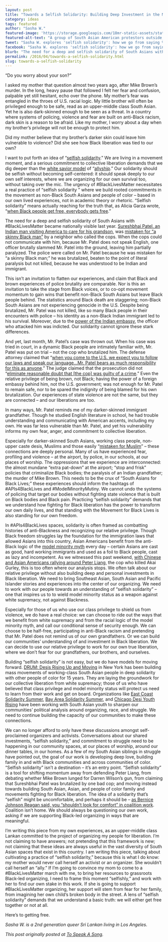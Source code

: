 ```yaml
---
layout: post
title: "Towards a Selfish Solidarity: Building Deep Investment in the Movement for Black Lives"
category: ideas
tags: featured
author: "Sasha W."
featured-image: 'https://storage.googleapis.com/18mr-static-assets/static/images/featured/2016-04-28-towards-a-selfish-solidarity.jpg'
featured-alt-text: "A group of South Asian American protestors outside, smiling, holding signs with messages like 'Tone down police aggression' and It could be my grandpa! (sad smiley face)'"
tweet: "Sasha W. explores 'selfish solidarity': how we go from saying %23BlackLivesMatter to living it."
facebook: "Sasha W. explores 'selfish solidarity': how we go from saying #BlackLivesMatter to living it."
blurb: "The need for a deep and selfish solidarity of South Asians with #BlackLivesMatter became nationally visible last year. Sureshbhai Patel, an Indian man visiting America to care for his grandson, was mistaken for “a skinny Black man” by a neighbor who called the cops. When the cops could not communicate with him, because Mr. Patel does not speak English, one officer brutally slammed Mr. Patel into the ground, leaving him partially paralyzed. The police were called on Mr. Patel because he was mistaken for “a skinny Black man;” he was brutalized, beaten to the point of literal paralysis but not killed, because he was understood to be Indian and immigrant."
permalink: /2016/04/towards-a-selfish-solidarity.html
slug: towards-a-selfish-solidarity
---
```


“Do you worry about your son?”

I asked my mother that question almost two years ago, after Mike Brown’s murder. In the long, heavy pause that followed I felt her fear and confusion, palpable yet still hesitant, echo over the phone. My mother’s fear was entangled in the throes of U.S. racial logic. My little brother will often be privileged enough to be safe, read as an upper-middle class South Asian. Yet he is also dark-skinned enough to be seen as a threat. In a country where systems of policing, violence and fear are built on anti-Black racism, dark skin is a reason to be afraid. Like my mother, I worry about a day when my brother’s privilege will not be enough to protect him.

Did my mother believe that my brother’s darker skin could leave him vulnerable to violence? Did she see how Black liberation was tied to our own?

I want to put forth an idea of “[selfish solidarity](https://tospeakasong.com/2015/04/28/on-selfish-solidarity/).” We are living in a movement moment, and a serious commitment to collective liberation demands that we dig deeper than the [white savior model](http://www.theatlantic.com/international/archive/2012/03/the-white-savior-industrial-complex/254843/) of “[allyship](http://www.indigenousaction.org/accomplices-not-allies-abolishing-the-ally-industrial-complex/).” Our solidarity should be selfish without becoming self-centered: it should speak deeply to our own self interests, where we are organizing for our own survival too, without taking over the mic. The urgency of #BlackLivesMatter necessitates a real practice of “selfish solidarity ” where we build rooted commitments in the movement as non-Black South Asians and people of color – based in our own lived experiences, not in academic theory or rhetoric. “Selfish solidarity” means actually reaching for the truth that, as Alicia Garza wrote, “[when Black people get free, everybody gets free](http://www.thefeministwire.com/2014/10/blacklivesmatter-2/).”

The need for a deep and selfish solidarity of South Asians with #BlackLivesMatter became nationally visible last year. [Sureshbhai Patel, an Indian man visiting America to care for his grandson](https://tospeakasong.com/2015/02/18/organizing-south-asians-sureshbhai-patel/), was [mistaken for “a skinny Black man”](https://medium.com/@anirvan/3-secrets-of-the-sureshbhai-patel-case-every-desi-needs-to-know-a21b25cd4362#.mflsb62ug) by a neighbor who called the cops. When the cops could not communicate with him, because Mr. Patel does not speak English, one officer brutally slammed Mr. Patel into the ground, leaving him partially paralyzed. The police were called on Mr. Patel because he was mistaken for “a skinny Black man;” he was brutalized, beaten to the point of literal paralysis but not killed, because he was understood to be Indian and immigrant.

This isn’t an invitation to flatten our experiences, and claim that Black and brown experiences of police brutality are comparable. Nor is this an invitation to take the stage from Black voices, or to co-opt movement momentum to gain wins that benefit non-Black South Asians but leave Black people behind. The statistics around Black death are staggering; non-Black South Asians are not experiencing genocide in the U.S. Despite being brutalized, Mr. Patel was not killed, like so many Black people in their encounters with police – his identity as a non-Black Indian immigrant led to his survival. Moreover, due to the [power of the Indian embassy](http://www.cbsnews.com/news/india-disturbed-by-alabama-police-roughing-up-grandfather-sureshbhai-patel/), the officer who attacked him was indicted. Our solidarity cannot ignore these stark differences.

And yet, last month, Mr. Patel’s case was thrown out. When his case was tried in court, in a dynamic Black people are intimately familiar with, Mr. Patel was put on trial – not the cop who brutalized him. The defense attorney claimed that “[when you come to the U.S. we expect you to follow our laws and speak our language…Mr. Patel bears as much responsibility for this as anyone](http://www.al.com/news/index.ssf/2015/10/defense_blames_indian_grandfat.html).” The judge claimed that the prosecution did not “[eliminate reasonable doubt that [the cop] was guilty of a crime](http://america.aljazeera.com/articles/2016/1/14/alabama-officers-excessive-force-case-tossed.html).” Even the relative privilege of being brown, not Black; having the power of a foreign embassy behind him, not the U.S. government; was not enough for Mr. Patel to remain safe, nor to be spared the indignity of being blamed for his own brutalization. Our experiences of state violence are not the same, but they are connected – and our liberations are too.

In many ways, Mr. Patel reminds me of my darker-skinned immigrant grandfather. Though he studied English literature in school, he had trouble understanding and communicating with American accents, including my own. He was far less vulnerable than Mr. Patel, and yet his vulnerability informs my own fear, anger, and commitment to collective liberation.

Especially for darker-skinned South Asians, working class people, non-upper caste desis, Muslims and those easily “[mistaken for Muslim](https://vimeo.com/11380785)” – these connections are deeply personal. Many of us have experienced fear, profiling and violence – at the airport, by police, in our schools, at our places of worship. The oppressions that we experience are interconnected: the almost mundane “extra pat-down” at the airport; “stop and frisk” policies that criminalize Black bodies; the paralysis of an Indian grandfather; the murder of Mike Brown. This needs to be the crux of “South Asians for Black Lives;” these experiences should inform the hashtags of #APIs4BlackLives and #ModelMinorityMutiny. We cannot undo the systems of policing that target our bodies without fighting state violence that is built on Black bodies and Black pain. Practicing “selfish solidarity” demands that we understand how fighting for Black liberation has the power to transform our own daily lives, and that standing with the Movement for Black Lives is also standing for our own freedom.

In #APIs4BlackLives spaces, solidarity is often framed as combatting histories of anti-Blackness and recognizing our relative privilege. Though Black freedom struggles lay the foundation for the immigration laws that allowed Asians into this country, Asian Americans benefit from the anti-Black logic of the [model minority myth](http://www.racefiles.com/2014/10/13/model-minority-mutiny/) every day – certain Asians are cast as good, hard working immigrants and used as a foil to Black people, cast as lazy and incompetent. As we witnessed this past weekend, [with Chinese and Asian Americans rallying around Peter Liang](http://www.huffingtonpost.com/steph-yin/peter-liang-protests_b_9289990.html), the cop who killed Akai Gurley, this is too often where our analysis stops. We often talk about our relative privilege without also building deep and personal investments in Black liberation. We need to bring Southeast Asian, South Asian and Pacific Islander stories and experiences into the center of our organizing. We need to work with our people towards an understanding of “selfish solidarity” – one that inspires us to to wield model minority status as a weapon against white supremacy, not against Blackness.

Especially for those of us who use our class privilege to shield us from violence, we do have a real choice: we can choose to ride out the ways that we benefit from white supremacy and from the racial logic of the model minority myth, and call our conditional sense of security enough. We can choose to be half-free, participating in anti-Black racism and pretending that Mr. Patel does not remind us of our own grandfathers. Or we can build our communities’ understanding of and investment in Black liberation. We can decide to use our relative privilege to work for our own true liberation, where we don’t fear for our grandfathers, our brothers, and ourselves.

Building “selfish solidarity” is not easy, but we do have models for moving forward. [DRUM: Desis Rising Up and Moving](http://drumnyc.org/) in New York has been building mass movements of working-class South Asian people in deep solidarity with other people of color for 15 years. They are laying the groundwork for our collective liberation from white supremacy; those of us who have believed that class privilege and model minority status will protect us need to learn from their work and get on board. Organizations like [East Coast Solidarity Summer](http://eastcoastsolidaritysummer.weebly.com/), [Bay Area Solidarity Summer](http://www.solidaritysummer.org/), and [Chicago Desi Youth Rising](https://chicagodesiyouthrising.wordpress.com/) have been working with South Asian youth to sharpen our communities’ political analysis around organizing, race, and struggle. We need to continue building the capacity of our communities to make these connections.

We can no longer afford to only have these discussions amongst self-proclaimed organizers and activists. Conversations about our shared investments, “selfish solidarity,” and commitment to struggle need to be happening in our community spaces, at our places of worship, around our dinner tables, in our homes. As a few of my South Asian siblings in struggle have pointed out, the goal of our work is developing deep love, building family in and with Black communities and across communities of color. “Selfish solidarity” isn’t a destination – it’s an entry point. “Selfish solidarity” is a tool for shifting momentum away from defending Peter Liang, from debating whether Mike Brown lunged for Darren Wilson’s gun, from claiming that Sureshbhai Patel was brutalized by one bad cop; and moving instead towards building South Asian, Asian, and people of color family and movements fighting for Black liberation. The idea of a solidarity that’s “selfish” might be uncomfortable, and perhaps it should be – [as Bernice Johnson Reagan said, you “shouldn’t look for comfort” in coalition work](https://shewhostumbles.wordpress.com/2008/01/12/bernice-johnson-reagon-coalition-politics-turning-the-century/). Coalition isn’t home. We should always be questioning our own work, asking if we are supporting Black-led organizing in ways that are meaningful.

I’m writing this piece from my own experiences, as an upper-middle class Lankan committed to the project of organizing my people for liberation. I’m not claiming to have answers; not pretending that this framework is new; not claiming that these ideas are always useful in the vast diversity of South Asian spaces that exist in this country. I am writing this piece, talking about cultivating a practice of “selfish solidarity,” because this is what I do know: my mother would never call herself an activist or an organizer. She wouldn’t call herself an “ally.” If I’m going to convince my mom to come to a #BlackLivesMatter march with me, to bring her resources to grassroots Black-led organizing, I need to frame this moment “selfishly,” and work with her to find our own stake in this work. If she is going to support #BlackLivesMatter organizing, her support will stem from fear for her family, from imagining her own child’s broken body in the street. A lens of “selfish solidarity” demands that we understand a basic truth: we will either get free together or not at all.

Here’s to getting free.

_Sasha W. is a 2nd generation queer Sri Lankan living in Los Angeles._

_This post originally posted at [To Speak A Song](https://tospeakasong.com/2016/02/29/towards-a-selfish-solidarity-building-deep-investment-in-the-movement-for-black-lives/)._